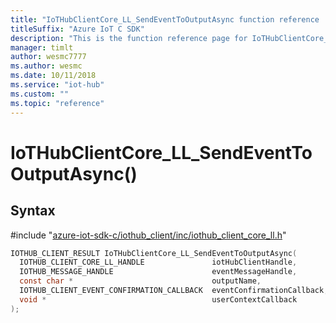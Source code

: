 ```yaml
---                             
title: "IoTHubClientCore_LL_SendEventToOutputAsync function reference | Microsoft Docs" 
titleSuffix: "Azure IoT C SDK"            
description: "This is the function reference page for IoTHubClientCore_LL_SendEventToOutputAsync() in the Azure IoT C SDK. This SDK is used with the Azure IoT Hub and Azure IoT Hub Device Provisioning Service"            
manager: timlt                 
author: wesmc7777              
ms.author: wesmc               
ms.date: 10/11/2018                    
ms.service: "iot-hub"             
ms.custom: ""                
ms.topic: "reference"        
---                            
```


# IoTHubClientCore_LL_SendEventToOutputAsync()

## Syntax

\#include "[azure-iot-sdk-c/iothub_client/inc/iothub_client_core_ll.h](../iothub-client-core-ll-h.md)"  
```C
IOTHUB_CLIENT_RESULT IoTHubClientCore_LL_SendEventToOutputAsync(
  IOTHUB_CLIENT_CORE_LL_HANDLE               iotHubClientHandle,
  IOTHUB_MESSAGE_HANDLE                      eventMessageHandle,
  const char *                               outputName,
  IOTHUB_CLIENT_EVENT_CONFIRMATION_CALLBACK  eventConfirmationCallback,
  void *                                     userContextCallback
);
```

